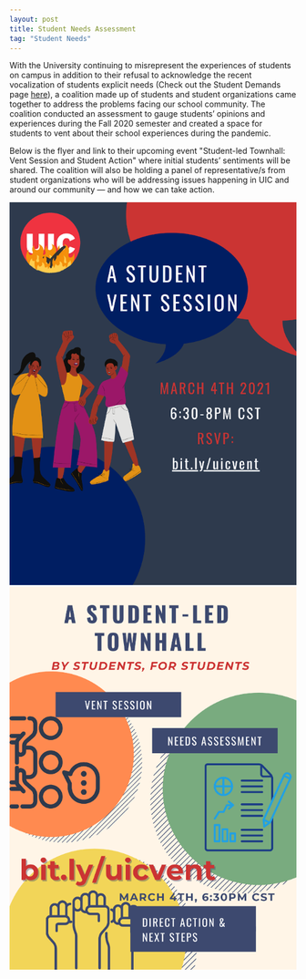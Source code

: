 ```yaml
---
layout: post
title: Student Needs Assessment
tag: "Student Needs"
---
```


With the University continuing to misrepresent the experiences of students on campus in addition to their refusal to acknowledge the recent vocalization of students explicit needs (Check out the Student Demands page [here](https://dragondebt.com/student-demands/)), a coalition made up of students and student organizations came together to address the problems facing our school community. The coalition conducted an assessment to gauge students’ opinions and experiences during the Fall 2020 semester and created a space for students to vent about their school experiences during the pandemic.

Below is the flyer and link to their upcoming event "Student-led Townhall: Vent Session and Student Action" where initial students’ sentiments will be shared. The coalition will also be holding a panel of representative/s from student organizations who will be addressing issues happening in UIC and around our community — and how we can take action.

![Vent Session Dark](/public/images/shares/vent-session-dark.png#center) ![Vent Session Light](/public/images/shares/vent-session-light.png#center)
